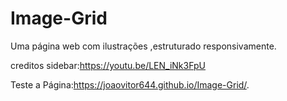# Image-Grid
Uma página web com ilustrações ,estruturado responsivamente.

creditos sidebar:https://youtu.be/LEN_iNk3FpU

Teste a Página:https://joaovitor644.github.io/Image-Grid/.
